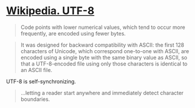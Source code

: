 # [Wikipedia. UTF-8](https://en.wikipedia.org/wiki/UTF-8)

> Code points with lower numerical values, which tend to occur more frequently, are encoded using fewer bytes.

> It was designed for backward compatibility with ASCII: the first 128 characters of Unicode, which correspond one-to-one with ASCII, are encoded using a single byte with the same binary value as ASCII, so that a UTF-8-encoded file using only those characters is identical to an ASCII file.

UTF-8 is self-synchronizing.

> ...letting a reader start anywhere and immediately detect character boundaries.
